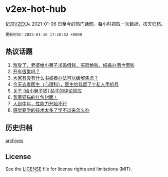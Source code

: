 # v2ex-hot-hub

 记录[V2EX](https://www.v2ex.com/)从 2021-01-06 日至今的热门话题。每小时抓取一次数据，按天[归档](archives)。

`更新时间：2025-01-16 17:10:52 +0800`

## 热议话题

1. [难受了，老婆给小舅子求婚借钱，买房给钱，结婚办酒也借钱](https://www.v2ex.com/t/1105435)
1. [开车很累吗？](https://www.v2ex.com/t/1105354)
1. [大家有没有什么书或者办法可以缓解焦虑？](https://www.v2ex.com/t/1105428)
1. [今天去看医生（心理科），医生给我留了个私人手机号](https://www.v2ex.com/t/1105339)
1. [关于 [给小舅子钱] 帖子的评论回应](https://www.v2ex.com/t/1105494)
1. [我家猫猫的红包封面！](https://www.v2ex.com/t/1105467)
1. [人到中年，性能力开始不行](https://www.v2ex.com/t/1105576)
1. [感觉要学的技术太多了学不过来怎么办](https://www.v2ex.com/t/1105429)

## 历史归档

[archives](archives)

## License

See the [LICENSE](LICENSE) file for license rights and limitations (MIT).
